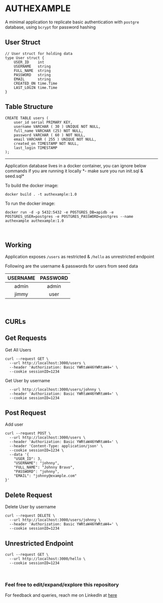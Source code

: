 # AUTHEXAMPLE
A minimal application to replicate basic authentication with `postgre` database, using `bcrypt` for password hashing


## User Struct

```
// User struct for holding data
type User struct {
	USER_ID    int
	USERNAME   string
	FULL_NAME  string
	PASSWORD   string
	EMAIL      string
	CREATED_ON time.Time
	LAST_LOGIN time.Time
}
```

## Table Structure

```
CREATE TABLE users (
	user_id serial PRIMARY KEY,
	username VARCHAR ( 30 ) UNIQUE NOT NULL,
    full_name VARCHAR (25) NOT NULL,
	password VARCHAR ( 60 ) NOT NULL,
	email VARCHAR ( 255 ) UNIQUE NOT NULL,
	created_on TIMESTAMP NOT NULL,
    last_login TIMESTAMP 
);
```
<hr />
Application database lives in a docker container, you can ignore below commands if you are running it locally *- make sure you run init.sql & seed.sql*

To build the docker image:

```
docker build . -t authexample:1.0
```

To run the docker image:

```
docker run -d -p 5432:5432 -e POSTGRES_DB=apidb -e POSTGRES_USER=postgres -e POSTGRES_PASSWORD=postgres --name authexample authexample:1.0
```

<br />

## Working

Application exposes `/users` as restricted & `/hello` as unrestricted endpoint

Following are the username & passwords for users from seed data

| **USERNAME**| **PASSWORD**|
|:-: |:-: |
| admin| admin|
| jimmy| user|

<br />

## CURLs

## Get Requests

Get All Users

```
curl --request GET \
  --url http://localhost:3000/users \
  --header 'Authorization: Basic YWRtaW46YWRtaW4=' \
  --cookie sessionID=1234
```

Get User by username

```curl --request GET \
  --url http://localhost:3000/users/johnny \
  --header 'Authorization: Basic YWRtaW46YWRtaW4=' \
  --cookie sessionID=1234
```

## Post Request

Add user

```
curl --request POST \
  --url http://localhost:3000/users \
  --header 'Authorization: Basic YWRtaW46YWRtaW4=' \
  --header 'Content-Type: application/json' \
  --cookie sessionID=1234 \
  --data '{
	"USER_ID": 3,
	"USERNAME": "johnny",
	"FULL_NAME": "Johnny Bravo",
	"PASSWORD": "johnny",
	"EMAIL": "johnny@example.com"
}'
```

## Delete Request

Delete User by username

```
curl --request DELETE \
  --url http://localhost:3000/users/johnny \
  --header 'Authorization: Basic YWRtaW46YWRtaW4=' \
  --cookie sessionID=1234
```

## Unrestricted Endpoint

```
curl --request GET \
  --url http://localhost:3000/hello \
  --cookie sessionID=1234
```

<br />

### Feel free to edit/expand/explore this repository

For feedback and queries, reach me on LinkedIn at [here](https://www.linkedin.com/in/usama28232/?original_referer=)